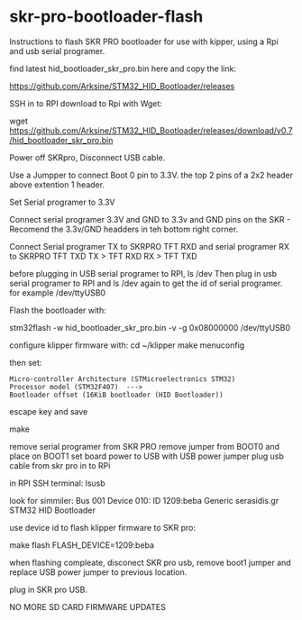 # skr-pro-bootloader-flash
Instructions to flash SKR PRO bootloader for use with kipper, using a Rpi and usb serial programer.



find latest hid_bootloader_skr_pro.bin here and copy the link:

https://github.com/Arksine/STM32_HID_Bootloader/releases

SSH in to RPI
download to Rpi with Wget:

wget https://github.com/Arksine/STM32_HID_Bootloader/releases/download/v0.7/hid_bootloader_skr_pro.bin


Power off SKRpro, Disconnect USB cable.

Use a Jumpper to connect Boot 0 pin to 3.3V. the top 2 pins of a 2x2 header above extention 1 header. 

Set Serial programer to 3.3V

Connect serial programer 3.3V and GND  to 3.3v and GND pins on the SKR - Recomend the 3.3v/GND headders in teh bottom right corner.

Connect Serial programer TX to SKRPRO TFT RXD  and serial programer RX to SKRPRO TFT TXD
TX > TFT RXD
RX > TFT TXD

before plugging in USB serial programer to RPI,  ls /dev
Then plug in usb serial programer to RPI and ls /dev again to get the id of serial programer. 
for example /dev/ttyUSB0

Flash the bootloader with:

stm32flash -w hid_bootloader_skr_pro.bin -v -g 0x08000000 /dev/ttyUSB0


configure klipper firmware with:
cd ~/klipper
make menuconfig

then set:

    Micro-controller Architecture (STMicroelectronics STM32)
    Processor model (STM32F407)  --->
    Bootloader offset (16KiB bootloader (HID Bootloader))

escape key and save

make

remove serial programer from SKR PRO
remove jumper from BOOT0 and place on BOOT1
set board power to USB with USB power jumper
plug usb cable from skr pro in to RPi

in RPI SSH terminal:
lsusb

look for simmiler:  Bus 001 Device 010: ID 1209:beba Generic serasidis.gr STM32 HID Bootloader

use device id to flash klipper firmware to SKR pro:

make flash FLASH_DEVICE=1209:beba

when flashing compleate, disconect SKR pro usb, remove boot1 jumper and replace USB power jumper to previous location.

plug in SKR pro USB.

NO MORE SD CARD FIRMWARE UPDATES

